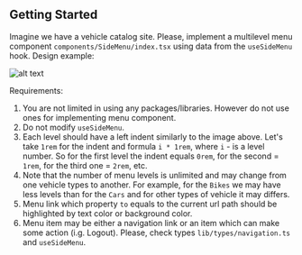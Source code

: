 ## Getting Started

Imagine we have a vehicle catalog site. Please, implement a multilevel menu component `components/SideMenu/index.tsx` using data from the `useSideMenu` hook. Design example:

![alt text](https://i.stack.imgur.com/agMDJ.png)

Requirements:

1. You are not limited in using any packages/libraries. However do not use ones for implementing menu component.
2. Do not modify `useSideMenu`.
3. Each level should have a left indent similarly to the image above. Let's take `1rem` for the indent and formula `i * 1rem`, where `i` - is a level number. So for the first level the indent equals `0rem`, for the second = `1rem`, for the third one = `2rem`, etc.
4. Note that the number of menu levels is unlimited and may change from one vehicle types to another. For example, for the `Bikes` we may have less levels than for the `Cars` and for other types of vehicle it may differs.
5. Menu link which property `to` equals to the current url path should be highlighted by text color or background color.
6. Menu item may be either a navigation link or an item which can make some action (i.g. Logout). Please, check types `lib/types/navigation.ts` and `useSideMenu`.
